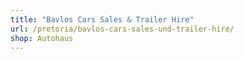```yaml
---
title: "Bavlos Cars Sales & Trailer Hire"
url: /pretoria/bavlos-cars-sales-und-trailer-hire/
shop: Autohaus
---
```

